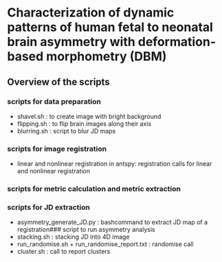 # Characterization of dynamic patterns of human fetal to neonatal brain asymmetry with deformation-based morphometry (DBM)

## Overview of the scripts

### scripts for data preparation
* shavel.sh : to create image with bright background
* flipping.sh : to flip brain images along their axis
* blurring.sh : script to blur JD maps

### scripts for image registration
* linear and nonlinear registration in antspy: registration calls for linear and nonlinear registration

### scripts for metric calculation and metric extraction

### scripts for JD extraction
* asymmetry_generate_JD.py : bashcommand to extract JD map of a registration### script to run asymmetry analysis
* stacking.sh : stacking JD into 4D image
* run_randomise.sh + run_randomise_report.txt : randomise call
* cluster.sh : call to report clusters

